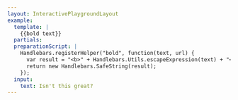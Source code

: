 ```yaml
---
layout: InteractivePlaygroundLayout
example:
  template: |
    {{bold text}}
  partials:
  preparationScript: |
    Handlebars.registerHelper("bold", function(text, url) {
      var result = "<b>" + Handlebars.Utils.escapeExpression(text) + "</b>";
      return new Handlebars.SafeString(result);
    });
  input:
    text: Isn't this great?
---
```

